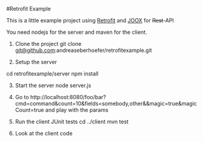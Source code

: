 #Retrofit Example

This is a little example project using [Retrofit](http://square.github.io/retrofit/)
and [JOOX](https://code.google.com/p/joox/) for ~~Rest~~-API

You need nodejs for the server and maven for the client.

1. Clone the project
git clone git@github.com:andreaseberhoefer/retrofitexample.git

2. Setup the server

cd retrofitexample/server
npm install

3. Start the server
node server.js

4. Go to http://localhost:8080/foo/bar?cmd=command&count=10&fields=somebody,other&&magic=true&magicCount=true and play with the params

5. Run the client JUnit tests
cd ../client
mvn test

6. Look at the client code
